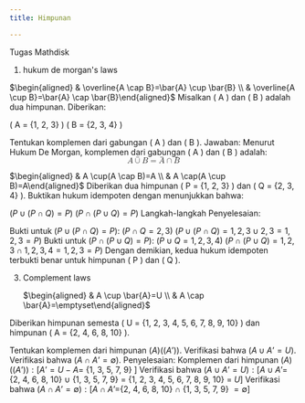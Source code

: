 ```yaml
---
title: Himpunan

---
```



Tugas Mathdisk

1. hukum de morgan's laws

$\begin{aligned} & \overline{A \cap B}=\bar{A} \cup \bar{B} \\ & \overline{A \cup B}=\bar{A} \cap \bar{B}\end{aligned}$
Misalkan ( A ) dan ( B ) adalah dua himpunan. Diberikan:

( A = {1, 2, 3} )
( B = {2, 3, 4} )

Tentukan komplemen dari gabungan ( A ) dan ( B ).
Jawaban:
Menurut Hukum De Morgan, komplemen dari gabungan ( A ) dan ( B ) adalah:
<math xmlns="http://www.w3.org/1998/Math/MathML" display="block"><semantics><mrow><mover accent="true"><mrow><mi>A</mi><mo>∪</mo><mi>B</mi></mrow><mo stretchy="true">‾</mo></mover><mo>=</mo><mover accent="true"><mi>A</mi><mo stretchy="true">‾</mo></mover><mo>∩</mo><mover accent="true"><mi>B</mi><mo stretchy="true">‾</mo></mover></mrow><annotation encoding="application/x-tex">
    2. absorption laws
    
$\begin{aligned} & A \cup(A \cap B)=A \\ & A \cap(A \cup B)=A\end{aligned}$
    Diberikan dua himpunan ( P = {1, 2, 3} ) dan ( Q = {2, 3, 4} ). Buktikan hukum idempoten dengan menunjukkan bahwa:

$( P \cup (P \cap Q) = P )$
$( P \cap (P \cup Q) = P )$
Langkah-langkah Penyelesaian:

Bukti untuk $( P \cup (P \cap Q) = P ):$
$( P \cap Q = {2, 3} )$
$( P \cup (P \cap Q) = {1, 2, 3} \cup {2, 3} = {1, 2, 3} = P )$
Bukti untuk $( P \cap (P \cup Q) = P ):$
$( P \cup Q = {1, 2, 3, 4} )$
$( P \cap (P \cup Q) = {1, 2, 3} \cap {1, 2, 3, 4} = {1, 2, 3} = P )$
Dengan demikian, kedua hukum idempoten terbukti benar untuk himpunan ( P ) dan ( Q ).
    
3. Complement laws
    
    $\begin{aligned} & A \cup \bar{A}=U \\ & A \cap \bar{A}=\emptyset\end{aligned}$
    
    
Diberikan himpunan semesta ( U = {1, 2, 3, 4, 5, 6, 7, 8, 9, 10} ) dan himpunan ( A = {2, 4, 6, 8, 10} ).

Tentukan komplemen dari himpunan $( A ) (( A’ ))$.
Verifikasi bahwa $( A \cup A’ = U )$.
Verifikasi bahwa $( A \cap A’ = \emptyset )$.
Penyelesaian:
Komplemen dari himpunan $( A ) (( A’ )): [ A’ = U - A =$ {1, 3, 5, 7, 9} ]
Verifikasi bahwa $( A \cup A’ = U ): [ A \cup A’ =$ {2, 4, 6, 8, 10} $\cup$ {1, 3, 5, 7, 9} = {1, 2, 3, 4, 5, 6, 7, 8, 9, 10} = $U$]
Verifikasi bahwa $( A \cap A’ = \emptyset ): [ A \cap A’ =${2, 4, 6, 8, 10} $\cap$ {1, 3, 5, 7, 9} $= \emptyset$]